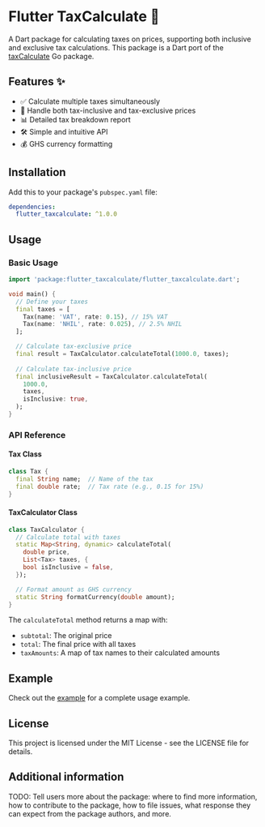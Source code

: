 <!-- 
This README describes the package. If you publish this package to pub.dev,
this README's contents appear on the landing page for your package.

For information about how to write a good package README, see the guide for
[writing package pages](https://dart.dev/tools/pub/writing-package-pages). 

For general information about developing packages, see the Dart guide for
[creating packages](https://dart.dev/guides/libraries/create-packages)
and the Flutter guide for
[developing packages and plugins](https://flutter.dev/to/develop-packages). 
-->

# Flutter TaxCalculate 🧮

A Dart package for calculating taxes on prices, supporting both inclusive and exclusive tax calculations. This package is a Dart port of the [taxCalculate](https://github.com/gilbert-amo/taxCalculate) Go package.

## Features ✨

* ✅ Calculate multiple taxes simultaneously
* 🔄 Handle both tax-inclusive and tax-exclusive prices
* 📊 Detailed tax breakdown report
* 🛠️ Simple and intuitive API
* 💰 GHS currency formatting

## Installation

Add this to your package's `pubspec.yaml` file:

```yaml
dependencies:
  flutter_taxcalculate: ^1.0.0
```

## Usage

### Basic Usage

```dart
import 'package:flutter_taxcalculate/flutter_taxcalculate.dart';

void main() {
  // Define your taxes
  final taxes = [
    Tax(name: 'VAT', rate: 0.15), // 15% VAT
    Tax(name: 'NHIL', rate: 0.025), // 2.5% NHIL
  ];

  // Calculate tax-exclusive price
  final result = TaxCalculator.calculateTotal(1000.0, taxes);
  
  // Calculate tax-inclusive price
  final inclusiveResult = TaxCalculator.calculateTotal(
    1000.0,
    taxes,
    isInclusive: true,
  );
}
```

### API Reference

#### Tax Class

```dart
class Tax {
  final String name;  // Name of the tax
  final double rate;  // Tax rate (e.g., 0.15 for 15%)
}
```

#### TaxCalculator Class

```dart
class TaxCalculator {
  // Calculate total with taxes
  static Map<String, dynamic> calculateTotal(
    double price,
    List<Tax> taxes, {
    bool isInclusive = false,
  });

  // Format amount as GHS currency
  static String formatCurrency(double amount);
}
```

The `calculateTotal` method returns a map with:
- `subtotal`: The original price
- `total`: The final price with all taxes
- `taxAmounts`: A map of tax names to their calculated amounts

## Example

Check out the [example](example/flutter_taxcalculate_example.dart) for a complete usage example.

## License

This project is licensed under the MIT License - see the LICENSE file for details.

## Additional information

TODO: Tell users more about the package: where to find more information, how to 
contribute to the package, how to file issues, what response they can expect 
from the package authors, and more.
